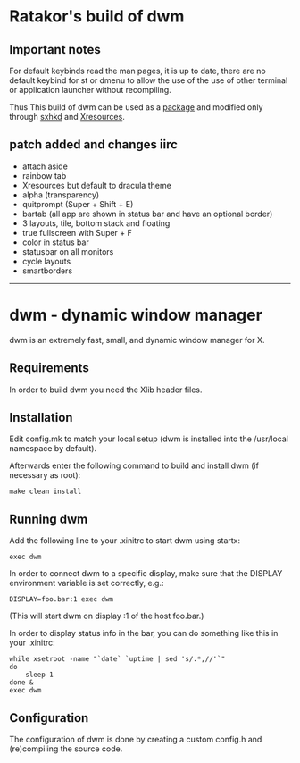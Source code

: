 # Ratakor's build of dwm

## Important notes
For default keybinds read the man pages, it is up to date, there are no default
keybind for st or dmenu to allow the use of the use of other terminal or
application launcher without recompiling.

Thus This build of dwm can be used as a
[package](https://github.com/ratakor/ratakor-repo) and modified only through
[sxhkd](https://github.com/baskerville/sxhkd) and
[Xresources](https://wiki.archlinux.org/title/X_resources).

## patch added and changes iirc
- attach aside
- rainbow tab
- Xresources but default to dracula theme
- alpha (transparency)
- quitprompt (Super + Shift + E)
- bartab (all app are shown in status bar and have an optional border)
- 3 layouts, tile, bottom stack and floating
- true fullscreen with Super + F
- color in status bar
- statusbar on all monitors
- cycle layouts
- smartborders

---

dwm - dynamic window manager
============================
dwm is an extremely fast, small, and dynamic window manager for X.


Requirements
------------
In order to build dwm you need the Xlib header files.


Installation
------------
Edit config.mk to match your local setup (dwm is installed into
the /usr/local namespace by default).

Afterwards enter the following command to build and install dwm (if
necessary as root):

    make clean install


Running dwm
-----------
Add the following line to your .xinitrc to start dwm using startx:

    exec dwm

In order to connect dwm to a specific display, make sure that
the DISPLAY environment variable is set correctly, e.g.:

    DISPLAY=foo.bar:1 exec dwm

(This will start dwm on display :1 of the host foo.bar.)

In order to display status info in the bar, you can do something
like this in your .xinitrc:

    while xsetroot -name "`date` `uptime | sed 's/.*,//'`"
    do
    	sleep 1
    done &
    exec dwm


Configuration
-------------
The configuration of dwm is done by creating a custom config.h
and (re)compiling the source code.

